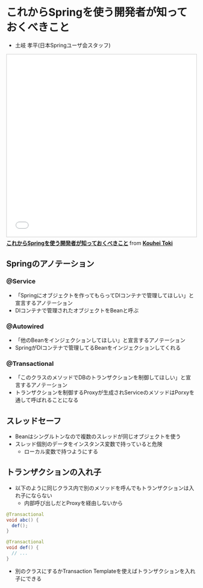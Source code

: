 # これからSpringを使う開発者が知っておくべきこと

- ⼟岐 孝平(⽇本Springユーザ会スタッフ)

<iframe src="//www.slideshare.net/slideshow/embed_code/key/DvIn0ay7Ph36qX" width="595" height="485" frameborder="0" marginwidth="0" marginheight="0" scrolling="no" style="border:1px solid #CCC; border-width:1px; margin-bottom:5px; max-width: 100%;" allowfullscreen> </iframe> <div style="margin-bottom:5px"> <strong> <a href="//www.slideshare.net/KouheiToki/spring-121307860" title="これからSpringを使う開発者が知っておくべきこと" target="_blank">これからSpringを使う開発者が知っておくべきこと</a> </strong> from <strong><a href="https://www.slideshare.net/KouheiToki" target="_blank">Kouhei Toki</a></strong> </div>

## Springのアノテーション

### @Service

- 「Springにオブジェクトを作ってもらってDIコンテナで管理してほしい」と宣言するアノテーション
- DIコンテナで管理されたオブジェクトをBeanと呼ぶ

### @Autowired

- 「他のBeanをインジェクションしてほしい」と宣言するアノテーション
- SpringがDIコンテナで管理してるBeanをインジェクションしてくれる

### @Transactional

- 「このクラスのメソッドでDBのトランザクションを制御してほしい」と宣言するアノテーション
- トランザクションを制御するProxyが生成されServiceのメソッドはPorxyを通して呼ばれることになる

## スレッドセーフ

- Beanはシングルトンなので複数のスレッドが同じオブジェクトを使う
- スレッド個別のデータをインスタンス変数で持っていると危険
    - ローカル変数で持つようにする

## トランザクションの入れ子

- 以下のように同じクラス内で別のメソッドを呼んでもトランザクションは入れ子にならない
    - 内部呼び出しだとProxyを経由しないから

```java
@Transactional
void abc() {
  def();
}

@Transactional
void def() {
  // ...
}
```

- 別のクラスにするかTransaction Templateを使えばトランザクションを入れ子にできる
